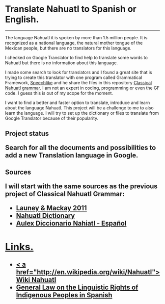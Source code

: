 <h1>Translate Nahuatl to Spanish or English.</h1>
<hr>
<p>The language Nahuatl it is spoken by more than 1.5 million people. It is recognized as a national language, the natural mother tongue of the Mexican people, but there are no translators for this language.</p>
<p>I checked on Google Translator to find help to translate some words to Nahuatl but there is no information about this language. </P>
<p>I made some search to look for translators and I found a great site that is trying to create this translator with one program called Grammatical Framework, <a href="http://www.speechlike.org/2013/03/nahuatl-morphology-revisited/">Speechlike</a> and he share the files in this repository <a href="https://github.com/nmashton/nahuatl#classical-nahuatl-grammar">Classical Nahuatl grammar</a>. I am not an expert in coding, programming or even the GF code. I guess this is out of my scope for the moment.</p>
<p>I want to find a better and faster option to translate, introduce and learn about the language Nahuatl. This project will be a challenge to me to also learn the language. I will try to set up the dictionary or files to translate from Google Translator because of their popularity.</p>

<h2>Project status</p>
<p>Search for all the documents and possibilities to add a new Translation language in Google.</p>
<h2>Sources</p>
<p>I will start with the same sources as the previous project of Classical Nahuatl Grammar:</p>
<ul><li><a href="http://books.google.com/books?id=nL5cMgEACAAJ&dq=0521732298&hl=en&sa=X&ei=2_BJUf-AIfW24AONhYCQBA&ved=0CFAQ6AEwBg"> Launey & Mackay 2011</a></li>
<li><a href="http://whp.uoregon.edu/dictionaries/nahuatl/">Nahuatl Dictionary</a></li>
<li><a href="http://aulex.org/nah-es/">Aulex Diccionario Nahiatl - Espa&ntilde;ol</li>
</ul>

<h2>Links.</h2>
<ul>
<li>< a href="http://en.wikipedia.org/wiki/Nahuatl">Wiki Nahuatl</a>
<li><a href="http://www.diputados.gob.mx/LeyesBiblio/pdf/257.pdf"> General Law on the Linguistic Rights of Indigenous Peoples in Spanish</a></li>
</ul>
